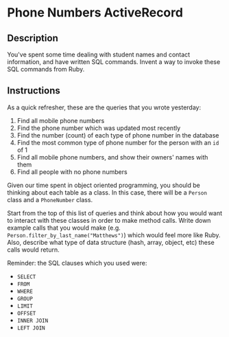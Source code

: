 # Phone Numbers ActiveRecord

## Description

You've spent some time dealing with student names and contact information, and have written SQL commands.  Invent a way to invoke these SQL commands from Ruby.

## Instructions

As a quick refresher, these are the queries that you wrote yesterday:

1. Find all mobile phone numbers
1. Find the phone number which was updated most recently
1. Find the number (count) of each type of phone number in the database
1. Find the most common type of phone number for the person with an `id` of 1
1. Find all mobile phone numbers, and show their owners' names with them
1. Find all people with no phone numbers

Given our time spent in object oriented programming, you should be thinking about each table as a class.  In this case, there will be a `Person` class and a `PhoneNumber` class.

Start from the top of this list of queries and think about how you would want to interact with these classes in order to make method calls.  Write down example calls that you would make (e.g. `Person.filter_by_last_name("Matthews")`) which would feel more like Ruby.  Also, describe what type of data structure (hash, array, object, etc) these calls would return.

Reminder: the SQL clauses which you used were:

* `SELECT`
* `FROM`
* `WHERE`
* `GROUP`
* `LIMIT`
* `OFFSET`
* `INNER JOIN`
* `LEFT JOIN`

